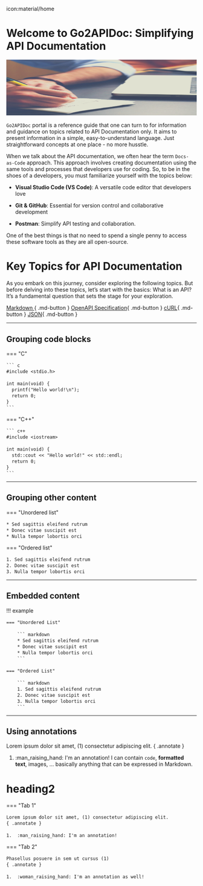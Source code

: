 icon:material/home

# Welcome to Go2APIDoc: Simplifying API Documentation

![doc-image](./img/home_page_img.png)

`Go2APIDoc` portal is a reference guide that one can turn to for information and guidance on topics related to API Documentation only. It aims to present information in a simple, easy-to-understand language. Just straightforward concepts at one place - no more husstle.

When we talk about the API documentation, we often hear the term `Docs-as-Code` approach. This approach involves creating documentation using the same tools and processes that developers use for coding. So, to be in the shoes of a developers, you must familiarize yourself with the topics below:

- **Visual Studio Code (VS Code)**: A versatile code editor that developers love
- **Git & GitHub**: Essential for version control and collaborative development

- **Postman**: Simplify API testing and collaboration.

One of the best things is that no need to spend a single penny to access these software tools as they are all open-source.

# Key Topics for API Documentation

As you embark on this journey, consider exploring the following topics. But before delving into these topics, let’s start with the basics: What is an API? It’s a fundamental question that sets the stage for your exploration.

[Markdown ](./API%20Docs/Markdown.md){ .md-button }
[OpenAPI Specification](./API%20Docs/OepnAPISpec.md){ .md-button }
[cURL](./API%20Docs/cURL.md){ .md-button }
[JSON](./API%20Docs/JSON.md){ .md-button }

---

## Grouping code blocks

=== "C"

    ``` c
    #include <stdio.h>

    int main(void) {
      printf("Hello world!\n");
      return 0;
    }
    ```

=== "C++"

    ``` c++
    #include <iostream>

    int main(void) {
      std::cout << "Hello world!" << std::endl;
      return 0;
    }
    ```

---

## Grouping other content

=== "Unordered list"

    * Sed sagittis eleifend rutrum
    * Donec vitae suscipit est
    * Nulla tempor lobortis orci

=== "Ordered list"

    1. Sed sagittis eleifend rutrum
    2. Donec vitae suscipit est
    3. Nulla tempor lobortis orci

---

## Embedded content

!!! example

    === "Unordered List"

        ``` markdown
        * Sed sagittis eleifend rutrum
        * Donec vitae suscipit est
        * Nulla tempor lobortis orci
        ```

    === "Ordered List"

        ``` markdown
        1. Sed sagittis eleifend rutrum
        2. Donec vitae suscipit est
        3. Nulla tempor lobortis orci
        ```

---

## Using annotations

Lorem ipsum dolor sit amet, (1) consectetur adipiscing elit.
{ .annotate }

1.  :man_raising_hand: I'm an annotation! I can contain `code`, **formatted
    text**, images, ... basically anything that can be expressed in Markdown.

# heading2

=== "Tab 1"

    Lorem ipsum dolor sit amet, (1) consectetur adipiscing elit.
    { .annotate }

    1.  :man_raising_hand: I'm an annotation!

=== "Tab 2"

    Phasellus posuere in sem ut cursus (1)
    { .annotate }

    1.  :woman_raising_hand: I'm an annotation as well!
